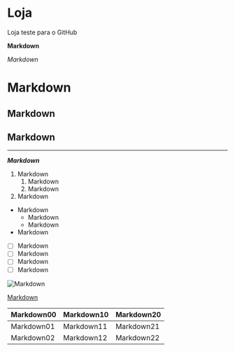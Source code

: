 # Loja
Loja teste para o GitHub

__Markdown__

_Markdown_

# Markdown

## Markdown

## Markdown

---

__*Markdown*__

1. Markdown
   1. Markdown
   1. Markdown
1. Markdown

* Markdown
   * Markdown
   * Markdown
* Markdown


- [ ] Markdown
- [ ] Markdown
- [ ] Markdown
- [ ] Markdown

![Markdown](https://user-images.githubusercontent.com/88785602/144884736-0042ab9a-6f5a-49e3-bba4-bc7328227432.png)

[Markdown](https://pt.wikipedia.org/wiki/Markdown)


Markdown00 | Markdown10 | Markdown20
---|---|---|
Markdown01 | Markdown11 | Markdown21
Markdown02 | Markdown12 | Markdown22


